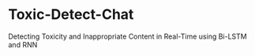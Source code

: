 # Toxic-Detect-Chat
Detecting Toxicity and Inappropriate  Content in Real-Time using Bi-LSTM and RNN

